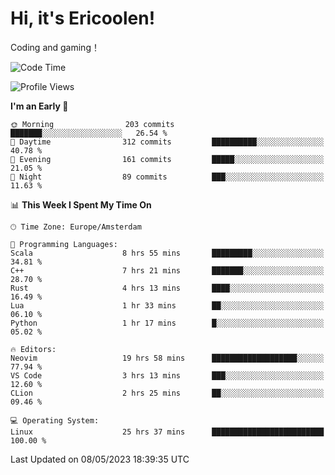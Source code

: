 # Hi, it's Ericoolen!
Coding and gaming！

<!--START_SECTION:waka-->
![Code Time](http://img.shields.io/badge/Code%20Time-790%20hrs%205%20mins-blue)

![Profile Views](http://img.shields.io/badge/Profile%20Views-0-blue)

**I'm an Early 🐤** 

```text
🌞 Morning                203 commits         ███████░░░░░░░░░░░░░░░░░░   26.54 % 
🌆 Daytime                312 commits         ██████████░░░░░░░░░░░░░░░   40.78 % 
🌃 Evening                161 commits         █████░░░░░░░░░░░░░░░░░░░░   21.05 % 
🌙 Night                  89 commits          ███░░░░░░░░░░░░░░░░░░░░░░   11.63 % 
```


📊 **This Week I Spent My Time On** 

```text
🕑︎ Time Zone: Europe/Amsterdam

💬 Programming Languages: 
Scala                    8 hrs 55 mins       █████████░░░░░░░░░░░░░░░░   34.81 % 
C++                      7 hrs 21 mins       ███████░░░░░░░░░░░░░░░░░░   28.70 % 
Rust                     4 hrs 13 mins       ████░░░░░░░░░░░░░░░░░░░░░   16.49 % 
Lua                      1 hr 33 mins        ██░░░░░░░░░░░░░░░░░░░░░░░   06.10 % 
Python                   1 hr 17 mins        █░░░░░░░░░░░░░░░░░░░░░░░░   05.02 % 

🔥 Editors: 
Neovim                   19 hrs 58 mins      ███████████████████░░░░░░   77.94 % 
VS Code                  3 hrs 13 mins       ███░░░░░░░░░░░░░░░░░░░░░░   12.60 % 
CLion                    2 hrs 25 mins       ██░░░░░░░░░░░░░░░░░░░░░░░   09.46 % 

💻 Operating System: 
Linux                    25 hrs 37 mins      █████████████████████████   100.00 % 
```


 Last Updated on 08/05/2023 18:39:35 UTC
<!--END_SECTION:waka-->

